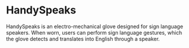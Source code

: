 # HandySpeaks
HandySpeaks is an electro-mechanical glove designed for sign language speakers. When worn, users can perform sign language gestures, which the glove detects and translates into English through a speaker. 
